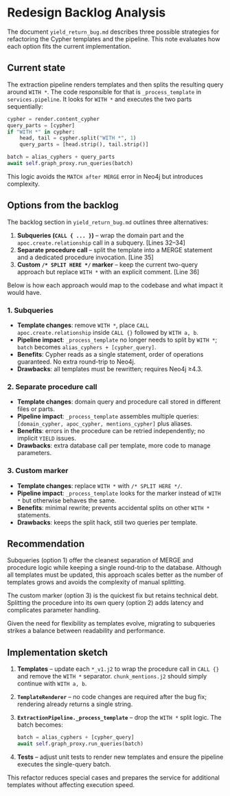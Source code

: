 # Redesign Backlog Analysis

The document `yield_return_bug.md` describes three possible strategies for refactoring the Cypher templates and the pipeline. This note evaluates how each option fits the current implementation.

## Current state

The extraction pipeline renders templates and then splits the resulting query around `WITH *`. The code responsible for that is `_process_template` in `services.pipeline`. It looks for `WITH *` and executes the two parts sequentially:

```python
cypher = render.content_cypher
query_parts = [cypher]
if "WITH *" in cypher:
    head, tail = cypher.split("WITH *", 1)
    query_parts = [head.strip(), tail.strip()]

batch = alias_cyphers + query_parts
await self.graph_proxy.run_queries(batch)
```

This logic avoids the `MATCH after MERGE` error in Neo4j but introduces complexity.

## Options from the backlog

The backlog section in `yield_return_bug.md` outlines three alternatives:

1. **Subqueries (`CALL { ... }`)** – wrap the domain part and the `apoc.create.relationship` call in a subquery. [Lines 32–34]
2. **Separate procedure call** – split the template into a MERGE statement and a dedicated procedure invocation. [Line 35]
3. **Custom `/* SPLIT HERE */` marker** – keep the current two-query approach but replace `WITH *` with an explicit comment. [Line 36]

Below is how each approach would map to the codebase and what impact it would have.

### 1. Subqueries
- **Template changes**: remove `WITH *`, place `CALL apoc.create.relationship` inside `CALL {}` followed by `WITH a, b`.
- **Pipeline impact**: `_process_template` no longer needs to split by `WITH *`; `batch` becomes `alias_cyphers + [cypher_query]`.
- **Benefits**: Cypher reads as a single statement, order of operations guaranteed. No extra round-trip to Neo4j.
- **Drawbacks**: all templates must be rewritten; requires Neo4j ≥4.3.

### 2. Separate procedure call
- **Template changes**: domain query and procedure call stored in different files or parts.
- **Pipeline impact**: `_process_template` assembles multiple queries: `[domain_cypher, apoc_cypher, mentions_cypher]` plus aliases.
- **Benefits**: errors in the procedure can be retried independently; no implicit `YIELD` issues.
- **Drawbacks**: extra database call per template, more code to manage parameters.

### 3. Custom marker
- **Template changes**: replace `WITH *` with `/* SPLIT HERE */`.
- **Pipeline impact**: `_process_template` looks for the marker instead of `WITH *` but otherwise behaves the same.
- **Benefits**: minimal rewrite; prevents accidental splits on other `WITH *` statements.
- **Drawbacks**: keeps the split hack, still two queries per template.

## Recommendation

Subqueries (option 1) offer the cleanest separation of MERGE and procedure logic while keeping a single round-trip to the database. Although all templates must be updated, this approach scales better as the number of templates grows and avoids the complexity of manual splitting.

The custom marker (option 3) is the quickest fix but retains technical debt. Splitting the procedure into its own query (option 2) adds latency and complicates parameter handling.

Given the need for flexibility as templates evolve, migrating to subqueries strikes a balance between readability and performance.

## Implementation sketch

1. **Templates** – update each `*_v1.j2` to wrap the procedure call in `CALL {}` and remove the `WITH *` separator. `chunk_mentions.j2` should simply continue with `WITH a, b`.
2. **`TemplateRenderer`** – no code changes are required after the bug fix; rendering already returns a single string.
3. **`ExtractionPipeline._process_template`** – drop the `WITH *` split logic. The batch becomes:

   ```python
   batch = alias_cyphers + [cypher_query]
   await self.graph_proxy.run_queries(batch)
   ```

4. **Tests** – adjust unit tests to render new templates and ensure the pipeline executes the single-query batch.

This refactor reduces special cases and prepares the service for additional templates without affecting execution speed.

